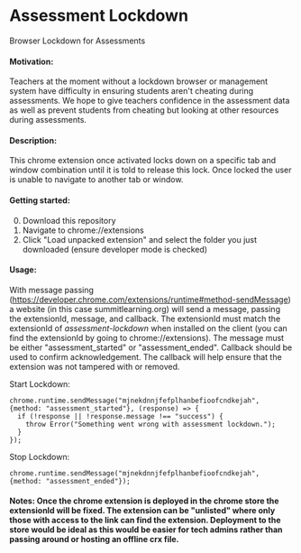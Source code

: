 Assessment Lockdown
===========

Browser Lockdown for Assessments

#### Motivation:
Teachers at the moment without a lockdown browser or management system have difficulty in ensuring students aren't cheating during assessments. We hope to give teachers confidence in the assessment data as well as prevent students from cheating but looking at other resources during assessments.

#### Description:
This chrome extension once activated locks down on a specific tab and window combination until it is told to release this lock. Once locked the user is unable to navigate to another tab or window.

#### Getting started:
0. Download this repository
1. Navigate to chrome://extensions
2. Click "Load unpacked extension" and select the folder you just downloaded (ensure developer mode is checked)

#### Usage:

With message passing (https://developer.chrome.com/extensions/runtime#method-sendMessage) a website (in this case summitlearning.org) will send a message, passing the extensionId, message, and callback. The extensionId must match the extensionId of *assessment-lockdown* when installed on the client (you can find the extensionId by going to chrome://extensions). The message must be either "assessment_started" or "assessment_ended". Callback should be used to confirm acknowledgement. The callback will help ensure that the extension was not tampered with or removed. 

Start Lockdown:     
```
chrome.runtime.sendMessage("mjnekdnnjfefplhanbefioofcndkejah", {method: "assessment_started"}, (response) => {
  if (!response || !response.message !== "success") {
    throw Error("Something went wrong with assessment lockdown.");
  }
});
```
Stop Lockdown: 
```
chrome.runtime.sendMessage("mjnekdnnjfefplhanbefioofcndkejah", {method: "assessment_ended"});
```

#### Notes: Once the chrome extension is deployed in the chrome store the extensionId will be fixed. The extension can be "unlisted" where only those with access to the link can find the extension. Deployment to the store would be ideal as this would be easier for tech admins rather than passing around or hosting an offline crx file.
